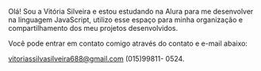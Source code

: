 Olá!
Sou a Vitória Silveira 
e estou estudando na Alura
para me desenvolver na linguagem JavaScript,
 utilizo esse espaço para minha organização e compartilhamento dos meu projetos desenvolvidos.

 Você pode entrar em contato comigo através do contato e e-mail abaixo:
 
 vitoriassilvasilveira688@gmail.com
 (015)99811- 0524.
